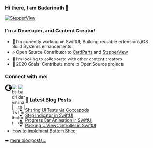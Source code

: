 ### Hi there, I am Badarinath 👋

[![StepperView](https://img.shields.io/badge/StepperView-160-green)](https://github.com/badrinathvm/StepperView)

### I'm a Developer, and Content Creator!

- 🔭 I’m currently working on SwiftUI, Building reusable extensions,iOS Build Systems enhancements. 
- ⚡  Open Source Contributor to [CardParts]( https://github.com/intuit/CardParts) and [StepperView](https://badrinathvm.github.io/StepperView/)
- 👯 I’m looking to collaborate with other content creators
- 🥅 2020 Goals: Contribute more to Open Source projects

<!--
**badrinathvm/badrinathvm** is a ✨ _special_ ✨ repository because its `README.md` (this file) appears on your GitHub profile.

Here are some ideas to get you started:

- 🔭 I’m currently working on ...
- 🌱 I’m currently learning ...
- 👯 I’m looking to collaborate on ...
- 🤔 I’m looking for help with ...
- 💬 Ask me about ...
- 📫 How to reach me: ...
- 😄 Pronouns: ...
- ⚡ Fun fact: ...
-->

### Connect with me:

[<img align="left" alt="codeSTACKr.com" width="22px" src="https://raw.githubusercontent.com/iconic/open-iconic/master/svg/globe.svg" />][website]
[<img align="left" alt="badrivm | Twitter" width="22px" src="https://cdn.jsdelivr.net/npm/simple-icons@v3/icons/twitter.svg" />][twitter]
[<img align="left" alt="badarinath | LinkedIn" width="22px" src="https://cdn.jsdelivr.net/npm/simple-icons@v3/icons/linkedin.svg" />][linkedin]

<br />

### 📕 Latest Blog Posts

<!-- BLOG-POST-LIST:START -->
- [Sharing UI Tests via Cocoapods](https://medium.com/@badrinathvm/sharing-uitests-via-cocoapods-583c6b9f3cb2)
- [Step Indicator in SwiftUI](https://medium.com/@badrinathvm/step-indicator-in-swiftui-104e0486d133)
- [Progress Bar Animation in SwiftUI](https://medium.com/@badrinathvm/progress-animation-in-swiftui-15b067cc3993)
- [Packing UIViewController in SwiftUI](https://medium.com/@badrinathvm/packing-uikits-viewcontroller-in-swiftui-327e3180ad7f)
- [How to implement Bottom Sheet](https://medium.com/@badrinathvm/bottom-sheet-in-swift-bde66293412)
<!-- BLOG-POST-LIST:END -->

➡️ [more blog posts...](https://medium.com/@badrinathvm)


[twitter]: https://twitter.com/badrivm
[website]: https://medium.com/@badrinathvm
[linkedin]: https://www.linkedin.com/in/badarinath-venkatnarayansetty-abb79146/
[Swift]: https://swift.org/documentation/

